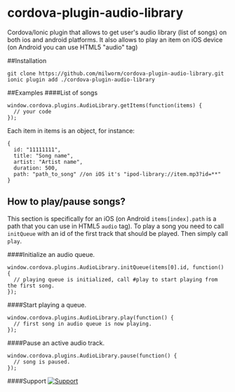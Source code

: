 # cordova-plugin-audio-library
Cordova/Ionic plugin that allows to get user's audio library (list of songs) on both ios and android platforms. It also allows to play an item on iOS device (on Android you can use HTML5 "audio" tag)

##Installation
```
git clone https://github.com/milworm/cordova-plugin-audio-library.git
ionic plugin add ./cordova-plugin-audio-library
```

##Examples
####List of songs
```
window.cordova.plugins.AudioLibrary.getItems(function(items) {
  // your code
});
```
Each item in items is an object, for instance:
```
{
  id: "11111111",
  title: "Song name",
  artist: "Artist name",
  duration: 500,
  path: "path_to_song" //on iOS it's "ipod-library://item.mp3?id=**"
}
```

## How to play/pause songs?
This section is specifically for an iOS (on Android `items[index].path` is a path that you can use in HTML5 `audio` tag). To play a song you need to call `initQueue` with an id of the first track that should be played. Then simply call `play`.

####Initialize an audio queue.
```
window.cordova.plugins.AudioLibrary.initQueue(items[0].id, function() {
  // playing queue is initialized, call #play to start playing from the first song.
});
```

####Start playing a queue.
```
window.cordova.plugins.AudioLibrary.play(function() {
  // first song in audio queue is now playing.
});
```

####Pause an active audio track.
```
window.cordova.plugins.AudioLibrary.pause(function() {
  // song is paused.
});
```
####Support
[![Support](https://supporter.60devs.com/api/b/399936c021d5111d90001de85283a4b5)](https://supporter.60devs.com/give/399936c021d5111d90001de85283a4b5)
